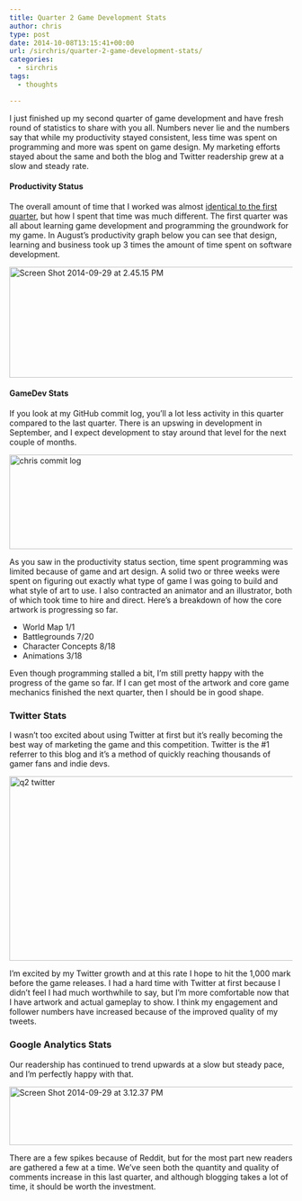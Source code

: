 ```yaml
---
title: Quarter 2 Game Development Stats
author: chris
type: post
date: 2014-10-08T13:15:41+00:00
url: /sirchris/quarter-2-game-development-stats/
categories:
  - sirchris
tags:
  - thoughts

---
```

I just finished up my second quarter of game development and have fresh round of statistics to share with you all. Numbers never lie and the numbers say that while my productivity stayed consistent, less time was spent on programming and more was spent on game design. My marketing efforts stayed about the same and both the blog and Twitter readership grew at a slow and steady rate.
<!--more-->

#### Productivity Status

The overall amount of time that I worked was almost [identical to the first quarter](), but how I spent that time was much different. The first quarter was all about learning game development and programming the groundwork for my game. In August&#8217;s productivity graph below you can see that design, learning and business took up 3 times the amount of time spent on software development.

<div class="inlineimg">
  <img src="/wp-content/uploads/2014/09/Screen-Shot-2014-09-29-at-2.45.15-PM.png" alt="Screen Shot 2014-09-29 at 2.45.15 PM" width="625" height="197" class="alignnone size-large wp-image-1335" />
</div>

#### GameDev Stats

If you look at my GitHub commit log, you&#8217;ll a lot less activity in this quarter compared to the last quarter. There is an upswing in development in September, and I expect development to stay around that level for the next couple of months.

<div class="inlineimg">
  <img src="/wp-content/uploads/2014/09/chris-commit-log.png" alt="chris commit log" width="800" height="168" class="alignnone size-full wp-image-1337"  />
</div>

As you saw in the productivity status section, time spent programming was limited because of game and art design. A solid two or three weeks were spent on figuring out exactly what type of game I was going to build and what style of art to use. I also contracted an animator and an illustrator, both of which took time to hire and direct. Here&#8217;s a breakdown of how the core artwork is progressing so far.

  * World Map 1/1
  * Battlegrounds 7/20
  * Character Concepts 8/18
  * Animations 3/18

Even though programming stalled a bit, I&#8217;m still pretty happy with the progress of the game so far. If I can get most of the artwork and core game mechanics finished the next quarter, then I should be in good shape.

### Twitter Stats

I wasn&#8217;t too excited about using Twitter at first but it&#8217;s really becoming the best way of marketing the game and this competition. Twitter is the #1 referrer to this blog and it&#8217;s a method of quickly reaching thousands of gamer fans and indie devs.

<div class="inlineimg">
  <img src="/wp-content/uploads/2014/09/q2-twitter.png" alt="q2 twitter" width="778" height="328" class="alignnone size-full wp-image-1339"  />
</div>

I&#8217;m excited by my Twitter growth and at this rate I hope to hit the 1,000 mark before the game releases. I had a hard time with Twitter at first because I didn&#8217;t feel I had much worthwhile to say, but I&#8217;m more comfortable now that I have artwork and actual gameplay to show. I think my engagement and follower numbers have increased because of the improved quality of my tweets.

### Google Analytics Stats

Our readership has continued to trend upwards at a slow but steady pace, and I&#8217;m perfectly happy with that.

<div class="inlineimg">
  <img src="/wp-content/uploads/2014/09/Screen-Shot-2014-09-29-at-3.12.37-PM.png" alt="Screen Shot 2014-09-29 at 3.12.37 PM" width="625" height="104" class="alignnone size-large wp-image-1340"  />
</div>

There are a few spikes because of Reddit, but for the most part new readers are gathered a few at a time. We&#8217;ve seen both the quantity and quality of comments increase in this last quarter, and although blogging takes a lot of time, it should be worth the investment.